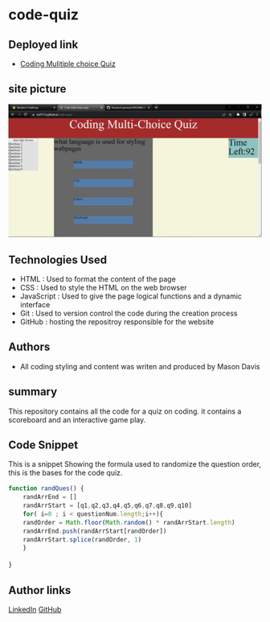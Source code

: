 # code-quiz


## Deployed link
* [Coding Mulitiple choice Quiz](https://md7113.github.io/code-quiz/)

## site picture
![site](quiz-pic-1.png)



## Technologies Used
- HTML : Used to format the content of the page
- CSS : Used to style the HTML on the web browser
- JavaScript : Used to give the page logical functions and a dynamic interface
- Git : Used to version control the code during the creation process
- GitHub : hosting the repositroy responsible for the website

## Authors
- All coding styling and content was writen and produced by Mason Davis

## summary
This repository contains all the code for a quiz on coding. it contains a scoreboard and an interactive game play.

## Code Snippet
This is a snippet Showing the formula used to randomize the question order, this is the bases for the code quiz.

```javaScript
function randQues() {
    randArrEnd = []
    randArrStart = [q1,q2,q3,q4,q5,q6,q7,q8,q9,q10]
    for( i=0 ; i < questionNum.length;i++){
    randOrder = Math.floor(Math.random() * randArrStart.length)
    randArrEnd.push(randArrStart[randOrder])
    randArrStart.splice(randOrder, 1)
    }
    
}
```


## Author links
[LinkedIn](https://www.linkedin.com/in/davis-mason-t/)
[GitHub](https://github.com/Md7113)